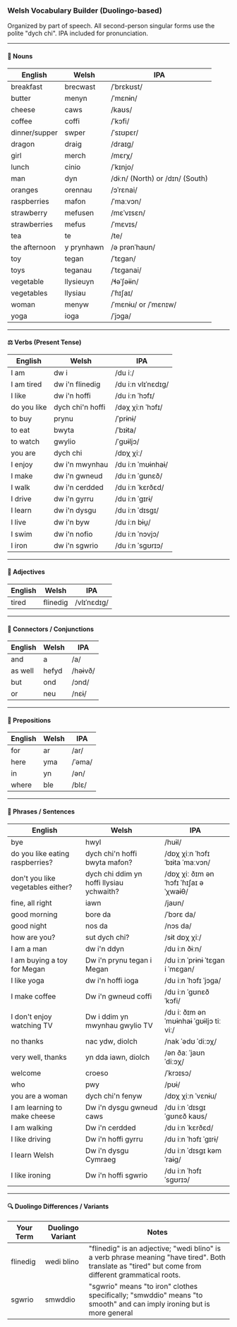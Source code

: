 ### Welsh Vocabulary Builder (Duolingo-based)

Organized by part of speech. All second-person singular forms use the polite "dych chi". IPA included for pronunciation.

---

#### 🐉 Nouns

| English       | Welsh      | IPA                             |
| ------------- | ---------- | ------------------------------- |
| breakfast     | brecwast   | /ˈbrɛkʊst/                      |
| butter        | menyn      | /ˈmɛnɨn/                        |
| cheese        | caws       | /kaʊs/                          |
| coffee        | coffi      | /ˈkɔfi/                         |
| dinner/supper | swper      | /ˈsɪʊpɛr/                       |
| dragon        | draig      | /draɪɡ/                         |
| girl          | merch      | /mɛrχ/                          |
| lunch         | cinio      | /ˈkɪnjo/                        |
| man           | dyn        | /dɨːn/ (North) or /dɪn/ (South) |
| oranges       | orennau    | /ɔˈrɛnai/                       |
| raspberries   | mafon      | /ˈmaːvɔn/                       |
| strawberry    | mefusen    | /mɛˈvɪsɛn/                      |
| strawberries  | mefus      | /ˈmɛvɪs/                        |
| tea           | te         | /te/                            |
| the afternoon | y prynhawn | /ə prənˈhaʊn/                   |
| toy           | tegan      | /ˈtɛɡan/                        |
| toys          | teganau    | /ˈtɛɡanai/                      |
| vegetable     | llysieuyn  | /ɬəˈʃəɨɨn/                      |
| vegetables    | llysiau    | /ˈɦɪʃaɪ/                        |
| woman         | menyw      | /ˈmɛnɨu/ or /ˈmɛnɪw/            |
| yoga          | ioga       | /ˈjɔɡa/                         |

---

#### ⚖️ Verbs (Present Tense)

| English     | Welsh            | IPA                |
| ----------- | ---------------- | ------------------ |
| I am        | dw i             | /du iː/            |
| I am tired  | dw i'n flinedig  | /du iːn vlɪˈnɛdɪɡ/ |
| I like      | dw i'n hoffi     | /du iːn ˈhɔfɪ/     |
| do you like | dych chi'n hoffi | /dəχ χiːn ˈhɔfɪ/   |
| to buy      | prynu            | /ˈprɨnɨ/           |
| to eat      | bwyta            | /ˈbɪɨta/           |
| to watch    | gwylio           | /ˈɡʊɨljɔ/          |
| you are     | dych chi         | /dɒχ χiː/          |
| I enjoy     | dw i'n mwynhau   | /du iːn ˈmʊɨnhaɨ/  |
| I make      | dw i'n gwneud    | /du iːn ˈɡʊnɛð/    |
| I walk      | dw i'n cerdded   | /du iːn ˈkɛrðɛd/   |
| I drive     | dw i'n gyrru     | /du iːn ˈɡɪrɨ/     |
| I learn     | dw i'n dysgu     | /du iːn ˈdɪsgɪ/    |
| I live      | dw i'n byw       | /du iːn bɨu̯/      |
| I swim      | dw i'n nofio     | /du iːn ˈnɔvjɔ/    |
| I iron      | dw i'n sgwrio    | /du iːn ˈsgʊrɪɔ/   |

---

#### 🎨 Adjectives

| English | Welsh    | IPA         |
| ------- | -------- | ----------- |
| tired   | flinedig | /vlɪˈnɛdɪɡ/ |

---

#### 🔗 Connectors / Conjunctions

| English   | Welsh  | IPA    |
| --------- | ------ | ------ |
| and       | a      | /a/    |
| as well   | hefyd  | /həɨvð/|
| but       | ond    | /ɔnd/  |
| or        | neu    | /nɛɨ/  |

---

#### 📍 Prepositions

| English | Welsh | IPA   |
|---------|-------|-------|
| for     | ar    | /ar/  |
| here    | yma   | /ˈəma/|
| in      | yn    | /ən/  |
| where   | ble   | /blɛ/ |

---

#### 🧩 Phrases / Sentences

| English                    | Welsh                           | IPA                              |
|----------------------------|--------------------------------|---------------------------------|
| bye                        | hwyl                           | /huɨl/                          |
| do you like eating raspberries?  | dych chi'n hoffi bwyta mafon?  | /dɒχ χiːn ˈhɔfɪ ˈbɪɨta ˈmaːvɔn/  |
| don't you like vegetables either?| dych chi ddim yn hoffi llysiau ychwaith? | /dɒχ χiː ðɪm ən ˈhɔfɪ ˈɦɪʃaɪ əˈχwaɨθ/ |
| fine, all right            | iawn                           | /jaʊn/                          |
| good morning               | bore da                        | /ˈbɔrɛ da/                      |
| good night                 | nos da                         | /nɔs da/                        |
| how are you?               | sut dych chi?                  | /sɨt dɒχ χiː/                   |
| I am a man                 | dw i'n ddyn                    | /du iːn ðɨːn/                   |
| I am buying a toy for Megan | Dw i'n prynu tegan i Megan    | /du iːn ˈprɨnɨ ˈtɛɡan i ˈmɛɡan/ |
| I like yoga                | dw i'n hoffi ioga              | /du iːn ˈhɔfɪ ˈjɔɡa/            |
| I make coffee              | Dw i'n gwneud coffi            | /du iːn ˈɡʊnɛð ˈkɔfi/           |
| I don't enjoy watching TV  | Dw i ddim yn mwynhau gwylio TV | /du iː ðɪm ən ˈmʊɨnhaɨ ˈɡʊɨljɔ tiː viː/ |
| no thanks                  | nac ydw, diolch                | /nak ˈədʊ ˈdiːɔχ/               |
| very well, thanks          | yn dda iawn, diolch            | /ən ðaː ˈjaʊn ˈdiːɔχ/           |
| welcome                    | croeso                        | /ˈkrɔɪsɔ/                      |
| who                        | pwy                           | /pʊɨ/                          |
| you are a woman            | dych chi'n fenyw              | /dɒχ χiːn ˈvɛnɨu/               |
| I am learning to make cheese | Dw i'n dysgu gwneud caws     | /du iːn ˈdɪsgɪ ˈɡʊnɛð kaʊs/    |
| I am walking               | Dw i'n cerdded                | /du iːn ˈkɛrðɛd/               |
| I like driving             | Dw i'n hoffi gyrru             | /du iːn ˈhɔfɪ ˈɡɪrɨ/            |
| I learn Welsh              | Dw i'n dysgu Cymraeg           | /du iːn ˈdɪsgɪ kəmˈraɨɡ/        |
| I like ironing             | Dw i'n hoffi sgwrio            | /du iːn ˈhɔfɪ ˈsgʊrɪɔ/           |

---

#### 🔍 Duolingo Differences / Variants

| Your Term | Duolingo Variant | Notes                                                                                                                                                |
| --------- | ---------------- | ---------------------------------------------------------------------------------------------------------------------------------------------------- |
| flinedig  | wedi blino       | "flinedig" is an adjective; "wedi blino" is a verb phrase meaning "have tired". Both translate as "tired" but come from different grammatical roots. |
| sgwrio    | smwddio          | "sgwrio" means "to iron" clothes specifically; "smwddio" means "to smooth" and can imply ironing but is more general                                 |

